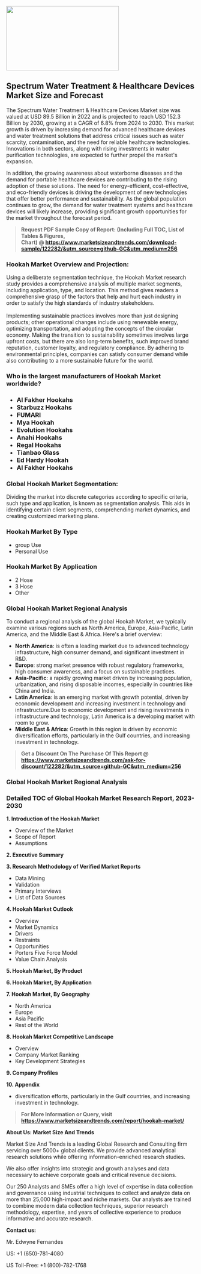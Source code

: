 <p><img class="alignnone size-medium wp-image-20088" src="https://ffe5etoiles.com/wp-content/uploads/2024/12/MST1-300x171.png" alt="" width="300" height="171" /></p><h2>Spectrum Water Treatment & Healthcare Devices Market Size and Forecast</h2><p>The Spectrum Water Treatment & Healthcare Devices Market size was valued at USD 89.5 Billion in 2022 and is projected to reach USD 152.3 Billion by 2030, growing at a CAGR of 6.8% from 2024 to 2030. This market growth is driven by increasing demand for advanced healthcare devices and water treatment solutions that address critical issues such as water scarcity, contamination, and the need for reliable healthcare technologies. Innovations in both sectors, along with rising investments in water purification technologies, are expected to further propel the market's expansion.</p><p>In addition, the growing awareness about waterborne diseases and the demand for portable healthcare devices are contributing to the rising adoption of these solutions. The need for energy-efficient, cost-effective, and eco-friendly devices is driving the development of new technologies that offer better performance and sustainability. As the global population continues to grow, the demand for water treatment systems and healthcare devices will likely increase, providing significant growth opportunities for the market throughout the forecast period.</p></p><blockquote id="" class=""><strong>Request PDF Sample Copy of Report: (Including Full TOC, List of Tables &amp; Figures, Chart)&nbsp;@&nbsp;<strong><a href="https://www.marketsizeandtrends.com/download-sample/122282/&utm_source=github-GC&utm_medium=256" target="_blank">https://www.marketsizeandtrends.com/download-sample/122282/&utm_source=github-GC&utm_medium=256</a></strong></strong></blockquote><h3 id="" class="">Hookah Market&nbsp;Overview and Projection:</h3><p id="" class="">Using a deliberate segmentation technique, the Hookah Market research study provides a comprehensive analysis of multiple market segments, including application, type, and location. This method gives readers a comprehensive grasp of the factors that help and hurt each industry in order to satisfy the high standards of industry stakeholders. <br /> <br />Implementing sustainable practices involves more than just designing products; other operational changes include using renewable energy, optimizing transportation, and adopting the concepts of the circular economy. Making the transition to sustainability sometimes involves large upfront costs, but there are also long-term benefits, such improved brand reputation, customer loyalty, and regulatory compliance. By adhering to environmental principles, companies can satisfy consumer demand while also contributing to a more sustainable future for the world.</p><h3 id="" class="">Who is the largest manufacturers of&nbsp;Hookah Market worldwide?</h3><h3 class=""><p><ul><li>Al Fakher Hookahs </li><li> Starbuzz Hookahs </li><li> FUMARI </li><li> Mya Hookah </li><li> Evolution Hookahs </li><li> Anahi Hookahs </li><li> Regal Hookahs </li><li> Tianbao Glass </li><li> Ed Hardy Hookah </li><li> Al Fakher Hookahs</li></ul></p></h3><h3 id="" class="">Global&nbsp;Hookah Market Segmentation:</h3><p id="" class="">Dividing the market into discrete categories according to specific criteria, such type and application, is known as segmentation analysis. This aids in identifying certain client segments, comprehending market dynamics, and creating customized marketing plans.</p><h3 id="" class="">Hookah Market&nbsp;By Type</h3><p><p><ul><li>group Use </li><li> Personal Use</p></li></ul></p></p><h3 id="" class="">Hookah Market&nbsp;By Application</h3><p class=""><p><ul><li>2 Hose </li><li> 3 Hose </li><li> Other</li></ul></p></p><h3 id="" class="">Global Hookah Market Regional Analysis</h3><p id="" class="">To conduct a regional analysis of the global Hookah Market, we typically examine various regions such as North America, Europe, Asia-Pacific, Latin America, and the Middle East &amp; Africa. Here's a brief overview:</p><ul><li><strong>North America</strong>: is often a leading market due to advanced technology infrastructure, high consumer demand, and significant investment in R&amp;D.</li><li><strong>Europe</strong>: strong market presence with robust regulatory frameworks, high consumer awareness, and a focus on sustainable practices.</li><li><strong>Asia-Pacific</strong>: a rapidly growing market driven by increasing population, urbanization, and rising disposable incomes, especially in countries like China and India.</li><li><strong>Latin America</strong>: is an emerging market with growth potential, driven by economic development and increasing investment in technology and infrastructure.Due to economic development and rising investments in infrastructure and technology, Latin America is a developing market with room to grow.</li><li><strong>Middle East &amp; Africa</strong>: Growth in this region is driven by economic diversification efforts, particularly in the Gulf countries, and increasing investment in technology.</li></ul><blockquote id="" class=""><strong>Get a Discount On The Purchase Of This Report @ <strong><a href="https://www.marketsizeandtrends.com/ask-for-discount/122282/&utm_source=github-GC&utm_medium=256" target="_blank">https://www.marketsizeandtrends.com/ask-for-discount/122282/&utm_source=github-GC&utm_medium=256</a></strong></strong></blockquote><h3 id="" class="">Global Hookah Market Regional Analysis</h3><h3 id="" class="">Detailed TOC of Global Hookah Market Research Report, 2023-2030</h3><p id="" class=""><strong>1. Introduction of the Hookah Market</strong></p><ul><li>Overview of the Market</li><li>Scope of Report</li><li>Assumptions</li></ul><p id="" class=""><strong>2. Executive Summary</strong></p><p id="" class=""><strong>3. Research Methodology of Verified Market Reports</strong></p><ul><li>Data Mining</li><li>Validation</li><li>Primary Interviews</li><li>List of Data Sources</li></ul><p id="" class=""><strong>4. Hookah Market Outlook</strong></p><ul><li>Overview</li><li>Market Dynamics</li><li>Drivers</li><li>Restraints</li><li>Opportunities</li><li>Porters Five Force Model</li><li>Value Chain Analysis</li></ul><p id="" class=""><strong>5. Hookah Market, By Product</strong></p><p id="" class=""><strong>6. Hookah Market, By Application</strong></p><p id="" class=""><strong>7. Hookah Market, By Geography</strong></p><ul><li>North America</li><li>Europe</li><li>Asia Pacific</li><li>Rest of the World</li></ul><p id="" class=""><strong>8. Hookah Market Competitive Landscape</strong></p><ul><li>Overview</li><li>Company Market Ranking</li><li>Key Development Strategies</li></ul><p id="" class=""><strong>9. Company Profiles</strong></p><p id="" class=""><strong>10. Appendix</strong></p><ul><li>diversification efforts, particularly in the Gulf countries, and increasing investment in technology.</li></ul><blockquote id="" class=""><strong>For More Information or Query, visit <strong><strong><a href="https://www.marketsizeandtrends.com/report/hookah-market/" target="_blank">https://www.marketsizeandtrends.com/report/hookah-market/</a></strong></strong></strong></blockquote><p id="" class=""><strong>About Us: Market Size And Trends</strong></p><p id="" class="">Market Size And Trends is a leading Global Research and Consulting firm servicing over 5000+ global clients. We provide advanced analytical research solutions while offering information-enriched research studies.</p><p id="" class="">We also offer insights into strategic and growth analyses and data necessary to achieve corporate goals and critical revenue decisions.</p><p id="" class="">Our 250 Analysts and SMEs offer a high level of expertise in data collection and governance using industrial techniques to collect and analyze data on more than 25,000 high-impact and niche markets. Our analysts are trained to combine modern data collection techniques, superior research methodology, expertise, and years of collective experience to produce informative and accurate research.</p><p id="" class=""><strong>Contact us:</strong></p><p id="" class="">Mr. Edwyne Fernandes</p><p id="" class="">US: +1 (650)-781-4080</p><p id="" class="">US Toll-Free: +1 (800)-782-1768</p>
